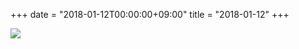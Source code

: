+++
date = "2018-01-12T00:00:00+09:00"
title = "2018-01-12"
+++

<img class="img-fluid" src="/2018-01-12.jpg" />
